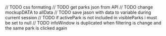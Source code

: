 // TODO css formating
// TODO get parks json from API
// TODO change mockupDATA to allData
// TODO save jason with data to variable during current session
// TODO if activePark is not included in visibleParks i must be set to null
// TODO infoWindow is duplicated when filtering is change and the same park is clicked again